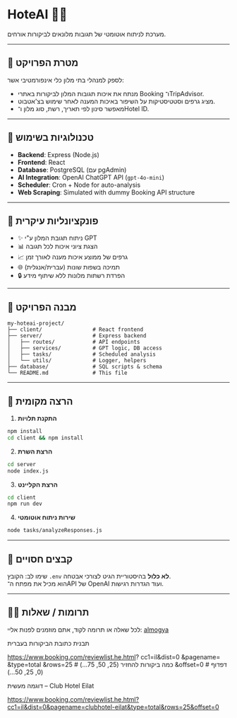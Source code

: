 # HoteAI 🏨🤖

מערכת לניתוח אוטומטי של תגובות מלונאים לביקורות אורחים.

---

## 🎯 מטרת הפרויקט

לספק למנהלי בתי מלון כלי אינפורמטיבי אשר:
- מנתח את איכות תגובות המלון לביקורות באתרי Booking ו־TripAdvisor.
- מציג גרפים וסטטיסטיקות על השיפור באיכות המענה לאחר שימוש בצ'אטבוט.
- מאפשר סינון לפי תאריך, רשת, סוג מלון ו־Hotel ID.

---

## 🧠 טכנולוגיות בשימוש

- **Backend**: Express (Node.js)
- **Frontend**: React
- **Database**: PostgreSQL (עם pgAdmin)
- **AI Integration**: OpenAI ChatGPT API (`gpt-4o-mini`)
- **Scheduler**: Cron + Node for auto-analysis
- **Web Scraping**: Simulated with dummy Booking API structure

---

## 🧪 פונקציונליות עיקרית

- ✨ ניתוח תגובת המלון ע"י GPT
- 📊 הצגת ציוני איכות לכל תגובה
- 📈 גרפים של ממוצע איכות מענה לאורך זמן
- 🌐 תמיכה בשפות שונות (עברית/אנגלית)
- 🔒 הפרדת רשתות מלונות ללא שיתוף מידע

---

## 📁 מבנה הפרויקט

```
my-hoteai-project/
├── client/                # React frontend
├── server/                # Express backend
│   ├── routes/            # API endpoints
│   ├── services/          # GPT logic, DB access
│   ├── tasks/             # Scheduled analysis
│   └── utils/             # Logger, helpers
├── database/              # SQL scripts & schema
└── README.md              # This file
```

---

## 🚀 הרצה מקומית

1. **התקנת תלויות**
```bash
npm install
cd client && npm install
```

2. **הרצת השרת**
```bash
cd server
node index.js
```

3. **הרצת הקליינט**
```bash
cd client
npm run dev
```

4. **שירות ניתוח אוטומטי**
```bash
node tasks/analyzeResponses.js
```

---

## 🔐 קבצים חסויים
שימו לב: הקובץ `.env` **לא כלול** בהיסטוריית הגיט לצורכי אבטחה.  
הוא מכיל את מפתח ה־API של OpenAI ועוד הגדרות רגישות.

---

## 🙋‍♀️ תרומות / שאלות

לכל שאלה או תרומה לקוד, אתם מוזמנים לפנות אליי:
[almogya](https://github.com/almogya)


תבנית כתובת הביקורות בעברית

https://www.booking.com/reviewlist.he.html?
   cc1=il&dist=0
   &pagename=<SLUG>
   &type=total
   &rows=25        # כמה ביקורות להחזיר (25, 50, 75…)
   &offset=0       # דפדוף (0, 25, 50…)

דוגמה מעשית – Club Hotel Eilat

https://www.booking.com/reviewlist.he.html?cc1=il&dist=0&pagename=clubhotel-eilat&type=total&rows=25&offset=0
